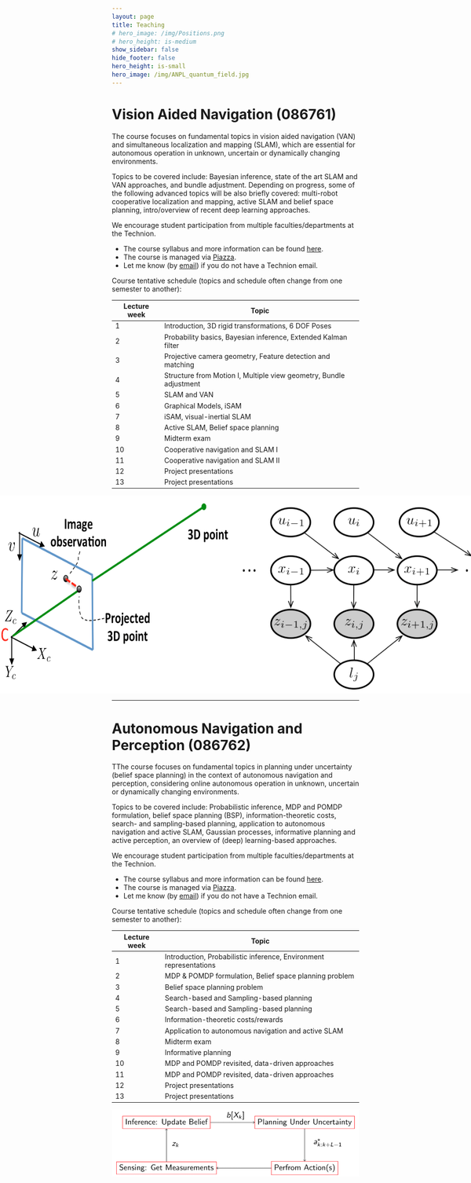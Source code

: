 ```yaml
---
layout: page
title: Teaching
# hero_image: /img/Positions.png
# hero_height: is-medium
show_sidebar: false
hide_footer: false
hero_height: is-small
hero_image: /img/ANPL_quantum_field.jpg 
---
```


# Vision Aided Navigation (086761)

The course focuses on fundamental topics in vision aided navigation (VAN) and simultaneous localization and mapping (SLAM), which are essential for autonomous operation in unknown, uncertain or dynamically changing environments.

Topics to be covered include: Bayesian inference, state of the art SLAM and VAN approaches, and bundle adjustment. Depending on progress, some of the following advanced topics will be also briefly covered: multi-robot cooperative localization and mapping, active SLAM and belief space planning, intro/overview of recent deep learning approaches.

We encourage student participation from multiple faculties/departments at the Technion.

- The course syllabus and more information can be found [here](https://www.graduate.technion.ac.il/Subjects.Eng/?Sub=86761).
- The course is managed via [Piazza](https://piazza.com/technion.ac.il/fall2020/086761).
- Let me know (by [email](mailto:vadim.indelman@technion.ac.il)) if you do not have a Technion email.

Course tentative schedule (topics and schedule often change from one semester to another):

| Lecture week|Topic|
|---|---|
| 1 |Introduction, 3D rigid transformations, 6 DOF Poses|
| 2 |Probability basics, Bayesian inference, Extended Kalman filter|
| 3 |Projective camera geometry, Feature detection and matching|
| 4 |Structure from Motion I, Multiple view geometry, Bundle adjustment|
| 5 |SLAM and VAN|
| 6 |Graphical Models, iSAM|
| 7 |iSAM, visual-inertial SLAM|
| 8 |Active SLAM, Belief space planning|
| 9 |Midterm exam|
| 10 |Cooperative navigation and SLAM I|
| 11 |Cooperative navigation and SLAM II|
| 12 |Project presentations|
| 13 |Project presentations|

<div style="display: flex; justify-content: center;">
    <img src="/img/Teaching/CamProj.png" alt="CamProj">
    <img src="/img/Teaching/GraphicalModel.png" alt="GraphicalModel">
</div>

---

# Autonomous Navigation and Perception (086762)

TThe course focuses on fundamental topics in planning under uncertainty (belief space planning) in the context of autonomous navigation and perception, considering online autonomous operation in unknown, uncertain or dynamically changing environments.

Topics to be covered include: Probabilistic inference, MDP and POMDP formulation, belief space planning (BSP), information-theoretic costs, search- and sampling-based planning, application to autonomous navigation and active SLAM, Gaussian processes, informative planning and active perception, an overview of (deep) learning-based approaches.

We encourage student participation from multiple faculties/departments at the Technion.

- The course syllabus and more information can be found [here](https://www.graduate.technion.ac.il/Subjects.Eng/?Sub=86762).
- The course is managed via [Piazza](https://piazza.com/technion.ac.il/spring2021/086762/home).
- Let me know (by [email](mailto:vadim.indelman@technion.ac.il)) if you do not have a Technion email.

Course tentative schedule (topics and schedule often change from one semester to another):

| Lecture week|Topic|
|---|---|
| 1 |Introduction, Probabilistic inference, Environment representations|
| 2 |MDP & POMDP formulation, Belief space planning problem|
| 3 |Belief space planning problem|
| 4 |Search-based and Sampling-based planning|
| 5 |Search-based and Sampling-based planning|
| 6 |Information-theoretic costs/rewards|
| 7 |Application to autonomous navigation and active SLAM|
| 8 |Midterm exam|
| 9 |Informative planning|
| 10 |MDP and POMDP revisited, data-driven approaches|
| 11 |MDP and POMDP revisited, data-driven approaches|
| 12 |Project presentations|
| 13 |Project presentations|

<div style="display: flex; justify-content: center;">
    <img src="/img/Teaching/Picture1.png" alt="Picture1">
</div>

